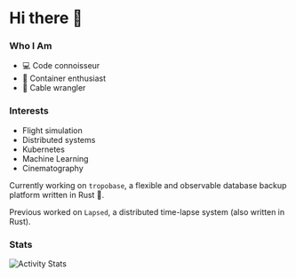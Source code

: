 # Hi there 👋

### Who I Am
- 💻 Code connoisseur
- 🐳 Container enthusiast
- 🐍 Cable wrangler

### Interests
- Flight simulation
- Distributed systems
- Kubernetes
- Machine Learning
- Cinematography


Currently working on `tropobase`, a flexible and observable database backup platform written in Rust 🚀.

Previous worked on `Lapsed`, a distributed time-lapse system (also written in Rust).


### Stats

![Activity Stats](https://github-readme-stats.vercel.app/api?username=philipposslicher&show_icons=true&count_private=true&theme=monokai)
